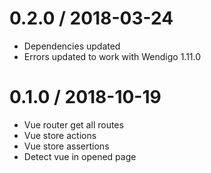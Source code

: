 0.2.0 / 2018-03-24
==================

* Dependencies updated
* Errors updated to work with Wendigo 1.11.0

0.1.0 / 2018-10-19
==================

* Vue router get all routes
* Vue store actions
* Vue store assertions
* Detect vue in opened page
